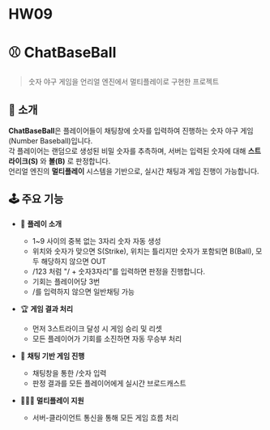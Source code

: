 # HW09
# ⚾ ChatBaseBall

> 숫자 야구 게임을 언리얼 엔진에서 멀티플레이로 구현한 프로젝트

## 📌 소개

**ChatBaseBall**은 플레이어들이 채팅창에 숫자를 입력하여 진행하는 숫자 야구 게임(Number Baseball)입니다.  
각 플레이어는 랜덤으로 생성된 비밀 숫자를 추측하며, 서버는 입력된 숫자에 대해 **스트라이크(S)** 와 **볼(B)** 로 판정합니다.  
언리얼 엔진의 **멀티플레이** 시스템을 기반으로, 실시간 채팅과 게임 진행이 가능합니다.

## 🕹️ 주요 기능

- 🎲 **플레이 소개**  
  - 1~9 사이의 중복 없는 3자리 숫자 자동 생성
  - 위치와 숫자가 맞으면 S(Strike), 위치는 틀리지만 숫자가 포함되면 B(Ball), 모두 해당하지 않으면 OUT
  - /123 처럼 "/ + 숫자3자리"를 입력하면 판정을 진행합니다.
  - 기회는 플레이어당 3번
  - /를 입력하지 않으면 일반채팅 가능
 
- 🏆 **게임 결과 처리**  
  - 먼저 3스트라이크 달성 시 게임 승리 및 리셋
  - 모든 플레이어가 기회를 소진하면 자동 무승부 처리

- 💬 **채팅 기반 게임 진행**  
  - 채팅창을 통한 /숫자 입력
  - 판정 결과를 모든 플레이어에게 실시간 브로드캐스트

- 🧑‍🤝‍🧑 **멀티플레이 지원**  
  - 서버-클라이언트 통신을 통해 모든 게임 흐름 처리
